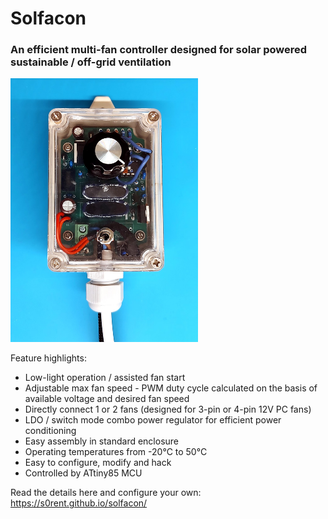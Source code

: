 # Solfacon
### An efficient multi-fan controller designed for solar powered sustainable / off-grid ventilation

<img src="enclosure_example2.jpg" width="300">

Feature highlights:
* Low-light operation / assisted fan start
* Adjustable max fan speed - PWM duty cycle calculated on the basis of available voltage and desired fan speed
* Directly connect 1 or 2 fans (designed for 3-pin or 4-pin 12V PC fans)
* LDO / switch mode combo power regulator for efficient power conditioning 
* Easy assembly in standard enclosure
* Operating temperatures from -20°C to 50°C
* Easy to configure, modify and hack
* Controlled by ATtiny85 MCU

Read the details here and configure your own:
https://s0rent.github.io/solfacon/
